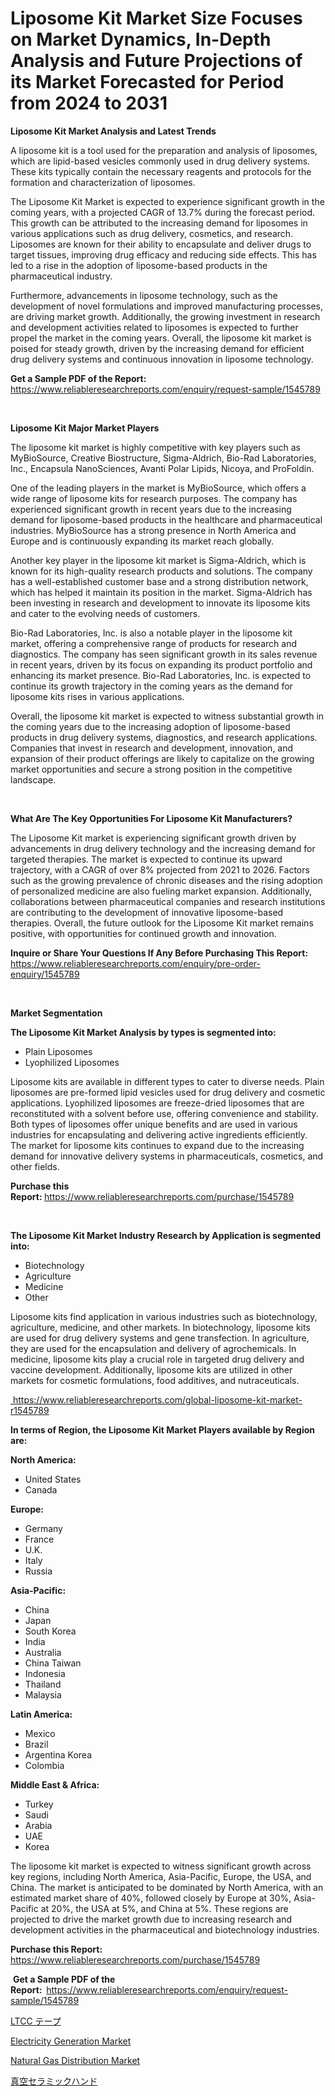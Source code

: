 <p><h1>Liposome Kit Market Size Focuses on Market Dynamics, In-Depth Analysis and Future Projections of its Market Forecasted for Period from 2024 to 2031</h1></p><p><strong>Liposome Kit Market Analysis and Latest Trends</strong></p>
<p><p>A liposome kit is a tool used for the preparation and analysis of liposomes, which are lipid-based vesicles commonly used in drug delivery systems. These kits typically contain the necessary reagents and protocols for the formation and characterization of liposomes.</p><p>The Liposome Kit Market is expected to experience significant growth in the coming years, with a projected CAGR of 13.7% during the forecast period. This growth can be attributed to the increasing demand for liposomes in various applications such as drug delivery, cosmetics, and research. Liposomes are known for their ability to encapsulate and deliver drugs to target tissues, improving drug efficacy and reducing side effects. This has led to a rise in the adoption of liposome-based products in the pharmaceutical industry.</p><p>Furthermore, advancements in liposome technology, such as the development of novel formulations and improved manufacturing processes, are driving market growth. Additionally, the growing investment in research and development activities related to liposomes is expected to further propel the market in the coming years. Overall, the liposome kit market is poised for steady growth, driven by the increasing demand for efficient drug delivery systems and continuous innovation in liposome technology.</p></p>
<p><strong>Get a Sample PDF of the Report:&nbsp;</strong> <a href="https://www.reliableresearchreports.com/enquiry/request-sample/1545789">https://www.reliableresearchreports.com/enquiry/request-sample/1545789</a></p>
<p>&nbsp;</p>
<p><strong>Liposome Kit Major Market Players</strong></p>
<p><p>The liposome kit market is highly competitive with key players such as MyBioSource, Creative Biostructure, Sigma-Aldrich, Bio-Rad Laboratories, Inc., Encapsula NanoSciences, Avanti Polar Lipids, Nicoya, and ProFoldin. </p><p>One of the leading players in the market is MyBioSource, which offers a wide range of liposome kits for research purposes. The company has experienced significant growth in recent years due to the increasing demand for liposome-based products in the healthcare and pharmaceutical industries. MyBioSource has a strong presence in North America and Europe and is continuously expanding its market reach globally.</p><p>Another key player in the liposome kit market is Sigma-Aldrich, which is known for its high-quality research products and solutions. The company has a well-established customer base and a strong distribution network, which has helped it maintain its position in the market. Sigma-Aldrich has been investing in research and development to innovate its liposome kits and cater to the evolving needs of customers.</p><p>Bio-Rad Laboratories, Inc. is also a notable player in the liposome kit market, offering a comprehensive range of products for research and diagnostics. The company has seen significant growth in its sales revenue in recent years, driven by its focus on expanding its product portfolio and enhancing its market presence. Bio-Rad Laboratories, Inc. is expected to continue its growth trajectory in the coming years as the demand for liposome kits rises in various applications.</p><p>Overall, the liposome kit market is expected to witness substantial growth in the coming years due to the increasing adoption of liposome-based products in drug delivery systems, diagnostics, and research applications. Companies that invest in research and development, innovation, and expansion of their product offerings are likely to capitalize on the growing market opportunities and secure a strong position in the competitive landscape.</p></p>
<p>&nbsp;</p>
<p><strong>What Are The Key Opportunities For Liposome Kit Manufacturers?</strong></p>
<p><p>The Liposome Kit market is experiencing significant growth driven by advancements in drug delivery technology and the increasing demand for targeted therapies. The market is expected to continue its upward trajectory, with a CAGR of over 8% projected from 2021 to 2026. Factors such as the growing prevalence of chronic diseases and the rising adoption of personalized medicine are also fueling market expansion. Additionally, collaborations between pharmaceutical companies and research institutions are contributing to the development of innovative liposome-based therapies. Overall, the future outlook for the Liposome Kit market remains positive, with opportunities for continued growth and innovation.</p></p>
<p><strong>Inquire or Share Your Questions If Any Before Purchasing This Report:</strong> <a href="https://www.reliableresearchreports.com/enquiry/pre-order-enquiry/1545789">https://www.reliableresearchreports.com/enquiry/pre-order-enquiry/1545789</a></p>
<p>&nbsp;</p>
<p><strong>Market Segmentation</strong></p>
<p><strong>The Liposome Kit Market Analysis by types is segmented into:</strong></p>
<p><ul><li>Plain Liposomes</li><li>Lyophilized Liposomes</li></ul></p>
<p><p>Liposome kits are available in different types to cater to diverse needs. Plain liposomes are pre-formed lipid vesicles used for drug delivery and cosmetic applications. Lyophilized liposomes are freeze-dried liposomes that are reconstituted with a solvent before use, offering convenience and stability. Both types of liposomes offer unique benefits and are used in various industries for encapsulating and delivering active ingredients efficiently. The market for liposome kits continues to expand due to the increasing demand for innovative delivery systems in pharmaceuticals, cosmetics, and other fields.</p></p>
<p><strong>Purchase this Report:&nbsp;</strong><a href="https://www.reliableresearchreports.com/purchase/1545789">https://www.reliableresearchreports.com/purchase/1545789</a></p>
<p>&nbsp;</p>
<p><strong>The Liposome Kit Market Industry Research by Application is segmented into:</strong></p>
<p><ul><li>Biotechnology</li><li>Agriculture</li><li>Medicine</li><li>Other</li></ul></p>
<p><p>Liposome kits find application in various industries such as biotechnology, agriculture, medicine, and other markets. In biotechnology, liposome kits are used for drug delivery systems and gene transfection. In agriculture, they are used for the encapsulation and delivery of agrochemicals. In medicine, liposome kits play a crucial role in targeted drug delivery and vaccine development. Additionally, liposome kits are utilized in other markets for cosmetic formulations, food additives, and nutraceuticals.</p></p>
<p><a href="https://www.reliableresearchreports.com/global-liposome-kit-market-r1545789">&nbsp;https://www.reliableresearchreports.com/global-liposome-kit-market-r1545789</a></p>
<p><strong>In terms of Region, the Liposome Kit Market Players available by Region are:</strong></p>
<p>
    <p> <strong> North America: </strong>
        <ul>
            <li>United States</li>
            <li>Canada</li>
        </ul>
        </p> 
    <p> <strong> Europe: </strong>
        <ul>
            <li>Germany</li>
            <li>France</li>
            <li>U.K.</li>
            <li>Italy</li>
            <li>Russia</li>
        </ul>
        </p> 
    <p> <strong> Asia-Pacific: </strong>
        <ul>
            <li>China</li>
            <li>Japan</li>
            <li>South Korea</li>
            <li>India</li>
            <li>Australia</li>
            <li>China Taiwan</li>
            <li>Indonesia</li>
            <li>Thailand</li>
            <li>Malaysia</li>
        </ul>
        </p> 
    <p> <strong> Latin America: </strong>
        <ul>
            <li>Mexico</li>
            <li>Brazil</li>
            <li>Argentina Korea</li>
            <li>Colombia</li>
        </ul>
        </p> 
    <p> <strong> Middle East & Africa: </strong>
        <ul>
            <li>Turkey</li>
            <li>Saudi</li>
            <li>Arabia</li>
            <li>UAE</li>
            <li>Korea</li>
        </ul>
    </p>
    </p>
<p><p>The liposome kit market is expected to witness significant growth across key regions, including North America, Asia-Pacific, Europe, the USA, and China. The market is anticipated to be dominated by North America, with an estimated market share of 40%, followed closely by Europe at 30%, Asia-Pacific at 20%, the USA at 5%, and China at 5%. These regions are projected to drive the market growth due to increasing research and development activities in the pharmaceutical and biotechnology industries.</p></p>
<p><strong>Purchase this Report: </strong><a href="https://www.reliableresearchreports.com/purchase/1545789">https://www.reliableresearchreports.com/purchase/1545789</a></p>
<p>&nbsp;<strong>Get a Sample PDF of the Report:&nbsp;&nbsp;</strong><a href="https://www.reliableresearchreports.com/enquiry/request-sample/1545789">https://www.reliableresearchreports.com/enquiry/request-sample/1545789</a></p>
<p><strong></strong></p>
<p><p><a href="https://github.com/avwofrml53535/Market-Research-Report-List-3/blob/main/7976857177696.md">LTCC テープ</a></p><p><a href="https://github.com/nicholepatriciadoylenwnrjr0/Market-Research-Report-List-3/blob/main/electricity-generation-market.md">Electricity Generation Market</a></p><p><a href="https://github.com/ayamgoreng5458/Market-Research-Report-List-1/blob/main/natural-gas-distribution-market.md">Natural Gas Distribution Market</a></p><p><a href="https://github.com/vtbvgl20191192/Market-Research-Report-List-3/blob/main/4532299177697.md">真空セラミックハンド</a></p></p>